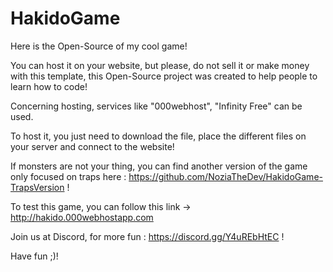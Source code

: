 # HakidoGame
Here is the Open-Source of my cool game!

You can host it on your website, but please, do not sell it or make money with this template, this Open-Source project was created to help people to learn how to code!

Concerning hosting, services like "000webhost", "Infinity Free" can be used.

To host it, you just need to download the file, place the different files on your server and connect to the website!

If monsters are not your thing, you can find another version of the game only focused on traps here : https://github.com/NoziaTheDev/HakidoGame-TrapsVersion !

To test this game, you can follow this link -> http://hakido.000webhostapp.com

Join us at Discord, for more fun : https://discord.gg/Y4uREbHtEC !

Have fun ;)!

